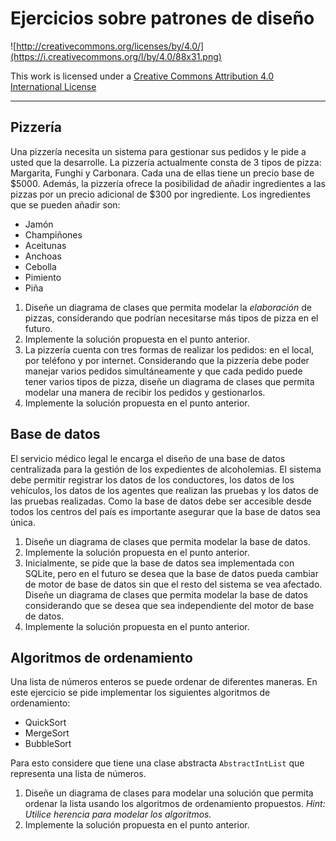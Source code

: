 # Ejercicios sobre patrones de diseño

![http://creativecommons.org/licenses/by/4.0/](https://i.creativecommons.org/l/by/4.0/88x31.png)

This work is licensed under a
[Creative Commons Attribution 4.0 International License](http://creativecommons.org/licenses/by/4.0/)

---

## Pizzería

Una pizzería necesita un sistema para gestionar sus pedidos y le pide a usted que la desarrolle.
La pizzería actualmente consta de 3 tipos de pizza: Margarita, Funghi y Carbonara. Cada una de ellas
tiene un precio base de $5000. Además, la pizzería ofrece la posibilidad de añadir ingredientes a 
las pizzas por un precio adicional de $300 por ingrediente. 
Los ingredientes que se pueden añadir son:

- Jamón
- Champiñones
- Aceitunas
- Anchoas
- Cebolla
- Pimiento
- Piña

1. Diseñe un diagrama de clases que permita modelar la _elaboración_ de pizzas, considerando que 
podrían necesitarse más tipos de pizza en el futuro.
2. Implemente la solución propuesta en el punto anterior.
3. La pizzería cuenta con tres formas de realizar los pedidos: en el local, por teléfono y por 
internet. Considerando que la pizzería debe poder manejar varios pedidos simultáneamente y que
cada pedido puede tener varios tipos de pizza, diseñe un diagrama de clases que permita modelar
una manera de recibir los pedidos y gestionarlos.
4. Implemente la solución propuesta en el punto anterior.

## Base de datos

El servicio médico legal le encarga el diseño de una base de datos centralizada para la 
gestión de los expedientes de alcoholemias. El sistema debe permitir registrar los datos de
los conductores, los datos de los vehículos, los datos de los agentes que realizan las 
pruebas y los datos de las pruebas realizadas.
Como la base de datos debe ser accesible desde todos los centros del país es importante 
asegurar que la base de datos sea única.

1. Diseñe un diagrama de clases que permita modelar la base de datos.
2. Implemente la solución propuesta en el punto anterior.
3. Inicialmente, se pide que la base de datos sea implementada con SQLite, pero en el futuro
se desea que la base de datos pueda cambiar de motor de base de datos sin que el resto del
sistema se vea afectado. Diseñe un diagrama de clases que permita modelar la base de datos
considerando que se desea que sea independiente del motor de base de datos.
4. Implemente la solución propuesta en el punto anterior.

## Algoritmos de ordenamiento

Una lista de números enteros se puede ordenar de diferentes maneras. En este ejercicio se
pide implementar los siguientes algoritmos de ordenamiento:

- QuickSort
- MergeSort
- BubbleSort

Para esto considere que tiene una clase abstracta `AbstractIntList` que representa una lista
de números.

1. Diseñe un diagrama de clases para modelar una solución que permita ordenar la lista usando
los algoritmos de ordenamiento propuestos. _Hint: Utilice herencia para modelar los algoritmos._
2. Implemente la solución propuesta en el punto anterior.

